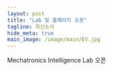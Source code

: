 ```yaml
---
layout: post
title: "Lab 및 홈페이지 오픈"
tagline: 최신소식
hide_meta: true
main_image: /image/main/EV.jpg
---
```


Mechatronics Intelligence Lab 오픈

